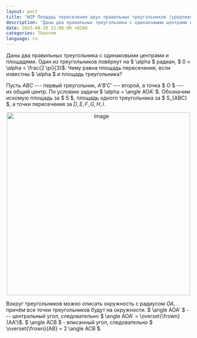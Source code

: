 ```yaml
---
layout: post
title: "WIP Площадь пересечения двух правильных треугольников (уродливое доказательство)"
description: "Даны два правильных треугольника с одинаковыми центрами и площадями. Один из треугольников повёрнут на $ \\alpha $ радиан, $ 0 < \\alpha < \\frac{3 \\pi}{2}$. Чему равна площадь пересечения, если известна площадь треугольника?"
date: 2025-08-20 22:00:00 +0200
categories: Theorem
language: ru
---
```


Даны два правильных треугольника с одинаковыми центрами и площадями. Один из треугольников повёрнут на $ \alpha $ радиан, $ 0 < \alpha < \frac{2 \\pi}{3}$. Чему равна площадь пересечения, если известны $ \\alpha $ и площадь треугольника?

Пусть $ABC$ --- первый треугольник, $A'B'C'$ --- второй, а точка $ O $ --- их общий центр. По условию задачи $ \alpha = \angle AOA' $. Обозначим искомую площадь за $ S $, площадь одного треугольника за $ S\_{ABC} $, а точки пересечения за $D, E, F, G, H, I$.

<p align="center">
    <img src="../../../../assets/images/right_triangles_problem_1.png" alt="Image" width="500" height="500">
</p>

Вокруг треугольников можно описать окружность с радиусом $OA$, причём все точки треугольников будут на окружности. $ \angle AOA' $ --- центральный угол, следовательно $ \angle AOA' = \overset{\frown}{AA'}$. $ \angle ACB $ - вписанный угол, следовательно $ \overset{\frown}{AB} = 2 \angle ACB $.
